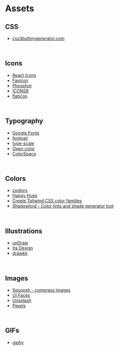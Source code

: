 # Assets

## CSS

- [css3buttongenerator.com](https://css3buttongenerator.com/)

&nbsp;

## Icons

- [React Icons](https://react-icons.github.io/react-icons)
- [Favicon](https://favicon.io/)
- [Phosphor](https://phosphoricons.com/)
- [ICONS8](https://icons8.com/)
- [flaticon](https://www.flaticon.com/)

&nbsp;

## Typography

- [Google Fonts](https://fonts.google.com/)
- [fontpair](https://www.fontpair.co/)
- [type-scale](https://type-scale.com/)
- [Open color](https://yeun.github.io/open-color/)
- [ColorSpace](https://mycolor.space/)

&nbsp;

## Colors

- [coolors](https://coolors.co/)
- [Happy Hues](https://www.happyhues.co/)
- [Create Tailwind CSS color families](https://uicolors.app/create)
- [Shadowlord - Color tints and shade generator tool](https://noeldelgado.github.io/shadowlord/)

&nbsp;

## Illustrations

- [unDraw](https://undraw.co/)
- [Ira Design](https://iradesign.io/)
- [drawkit](https://drawkit.com/)

&nbsp;

## Images

- [Squoosh - compress images](https://squoosh.app/)
- [UI Faces](https://www.uifaces.co/)
- [Unsplash](https://unsplash.com/)
- [Pexels](https://www.pexels.com/)

&nbsp;

## GIFs

- [giphy](https://giphy.com/)

&nbsp;
